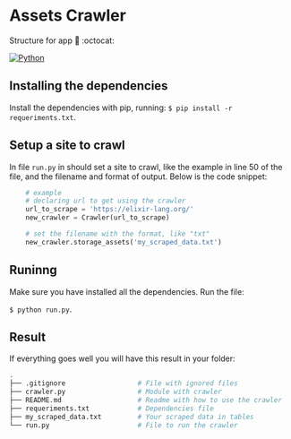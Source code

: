 # Assets Crawler

Structure for app :open_file_folder: :octocat:

[![Python](https://img.shields.io/badge/python-3.6-blue.svg)](https://www.python.org/downloads/release/python-360/)

## Installing the dependencies

Install the dependencies with pip, running:
`$ pip install -r requeriments.txt`.

## Setup a site to crawl

In file `run.py` in should set a site to crawl, like the example in line 50 of the file, and the filename and format of output. Below is the code snippet:

```python
    # example
    # declaring url to get using the crawler
    url_to_scrape = 'https://elixir-lang.org/'
    new_crawler = Crawler(url_to_scrape)

    # set the filename with the format, like "txt"
    new_crawler.storage_assets('my_scraped_data.txt')

```

## Runinng

Make sure you have installed all the dependencies. Run the file:

`$ python run.py`.

## Result

If everything goes well you will have this result in your folder:

```bash
.
├── .gitignore                  # File with ignored files
├── crawler.py                  # Module with crawler
├── README.md                   # Readme with how to use the crawler
├── requeriments.txt            # Dependencies file
├── my_scraped_data.txt         # Your scraped data in tables
└── run.py                      # File to run the crawler
```
